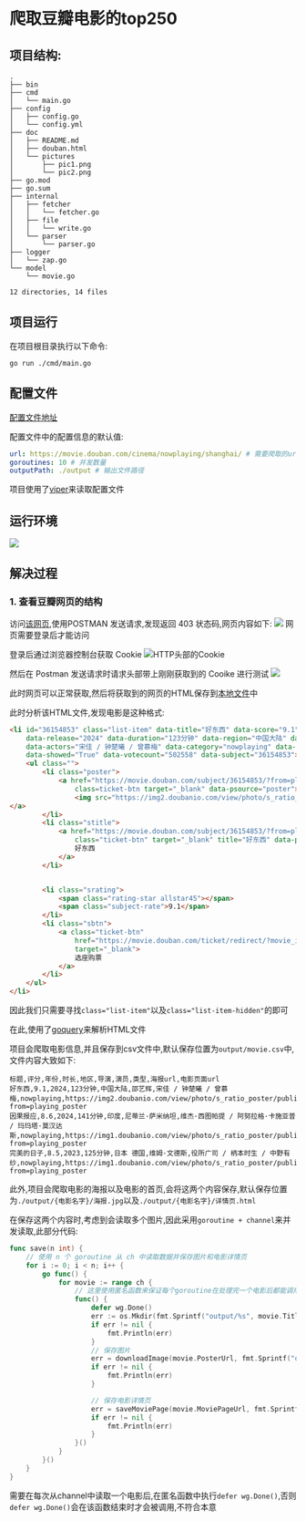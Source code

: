 # 爬取豆瓣电影的top250

## 项目结构:
```
.
├── bin
├── cmd
│   └── main.go
├── config
│   ├── config.go
│   └── config.yml
├── doc
│   ├── README.md
│   ├── douban.html
│   └── pictures
│       ├── pic1.png
│       └── pic2.png
├── go.mod
├── go.sum
├── internal
│   ├── fetcher
│   │   └── fetcher.go
│   ├── file
│   │   └── write.go
│   └── parser
│       └── parser.go
├── logger
│   └── zap.go
└── model
    └── movie.go

12 directories, 14 files
```

## 项目运行
在项目根目录执行以下命令:
```
go run ./cmd/main.go
```

## 配置文件
[配置文件地址](../config/config.yml)

配置文件中的配置信息的默认值:
```yml
url: https://movie.douban.com/cinema/nowplaying/shanghai/ # 需要爬取的url
goroutines: 10 # 并发数量
outputPath: ./output # 输出文件路径
```

项目使用了[viper](https://github.com/spf13/viper)来读取配置文件

## 运行环境
![](./pictures/pic3.png)

## 解决过程

### 1. 查看豆瓣网页的结构

访问[该网页](https://movie.douban.com/cinema/nowplaying/shanghai/),使用POSTMAN 发送请求,发现返回 403 状态码,网页内容如下:
![](./pictures/pic1.png)
网页需要登录后才能访问

登录后通过浏览器控制台获取 Cookie
![HTTP头部的Cookie](./pictures/pic2.png)

然后在 Postman 发送请求时请求头部带上刚刚获取到的 Cooike 进行测试
![](./pictures/pic4.png)

此时网页可以正常获取,然后将获取到的网页的HTML保存到[本地文件](./douban.html)中

此时分析该HTML文件,发现电影是这种格式:
```html
<li id="36154853" class="list-item" data-title="好东西" data-score="9.1" data-star="45"
    data-release="2024" data-duration="123分钟" data-region="中国大陆" data-director="邵艺辉"
    data-actors="宋佳 / 钟楚曦 / 曾慕梅" data-category="nowplaying" data-enough="True"
    data-showed="True" data-votecount="502558" data-subject="36154853">
    <ul class="">
        <li class="poster">
            <a href="https://movie.douban.com/subject/36154853/?from=playing_poster"
                class=ticket-btn target="_blank" data-psource="poster">
                <img src="https://img2.doubanio.com/view/photo/s_ratio_poster/public/p2915454411.jpg" alt="好东西" rel="nofollow" class="" />
</a>
        </li>
        <li class="stitle">
            <a href="https://movie.douban.com/subject/36154853/?from=playing_poster"
                class="ticket-btn" target="_blank" title="好东西" data-psource="title">
                好东西
            </a>
        </li>


        <li class="srating">
            <span class="rating-star allstar45"></span>
            <span class="subject-rate">9.1</span>
        </li>
        <li class="sbtn">
            <a class="ticket-btn"
                href="https://movie.douban.com/ticket/redirect/?movie_id=36154853"
                target="_blank">
                选座购票
            </a>
        </li>
    </ul>
</li>
```

因此我们只需要寻找`class="list-item"`以及`class="list-item-hidden"`的即可

在此,使用了[goquery](https://github.com/PuerkitoBio/goquery)来解析HTML文件

项目会爬取电影信息,并且保存到csv文件中,默认保存位置为`output/movie.csv`中,文件内容大致如下:
```csv
标题,评分,年份,时长,地区,导演,演员,类型,海报url,电影页面url
好东西,9.1,2024,123分钟,中国大陆,邵艺辉,宋佳 / 钟楚曦 / 曾慕梅,nowplaying,https://img2.doubanio.com/view/photo/s_ratio_poster/public/p2915454411.jpg,https://movie.douban.com/subject/36154853/?from=playing_poster
因果报应,8.6,2024,141分钟,印度,尼蒂兰·萨米纳坦,维杰·西图帕提 / 阿努拉格·卡施亚普 / 玛玛塔·莫汉达斯,nowplaying,https://img1.doubanio.com/view/photo/s_ratio_poster/public/p2915350868.jpg,https://movie.douban.com/subject/36934908/?from=playing_poster
完美的日子,8.5,2023,125分钟,日本 德国,维姆·文德斯,役所广司 / 柄本时生 / 中野有纱,nowplaying,https://img1.doubanio.com/view/photo/s_ratio_poster/public/p2914293980.jpg,https://movie.douban.com/subject/35902857/?from=playing_poster
```

此外,项目会爬取电影的海报以及电影的首页,会将这两个内容保存,默认保存位置为`./output/{电影名字}/海报.jpg`以及`./output/{电影名字}/详情页.html`

在保存这两个内容时,考虑到会读取多个图片,因此采用`goroutine + channel`来并发读取,此部分代码:
```go
func save(n int) {
	// 使用 n 个 goroutine 从 ch 中读取数据并保存图片和电影详情页
	for i := 0; i < n; i++ {
		go func() {
			for movie := range ch {
				// 这里使用匿名函数来保证每个goroutine在处理完一个电影后都能调用wg.Done()来通知主goroutine
				func() {
					defer wg.Done()
					err := os.Mkdir(fmt.Sprintf("output/%s", movie.Title), os.ModePerm)
					if err != nil {
						fmt.Println(err)
					}
					// 保存图片
					err = downloadImage(movie.PosterUrl, fmt.Sprintf("output/%s/海报.jpg", movie.Title))
					if err != nil {
						fmt.Println(err)
					}

					// 保存电影详情页
					err = saveMoviePage(movie.MoviePageUrl, fmt.Sprintf("output/%s/详情页.html", movie.Title))
					if err != nil {
						fmt.Println(err)
					}
				}()
			}
		}()
	}
}
```

需要在每次从channel中读取一个电影后,在匿名函数中执行`defer wg.Done()`,否则`defer wg.Done()`会在该函数结束时才会被调用,不符合本意